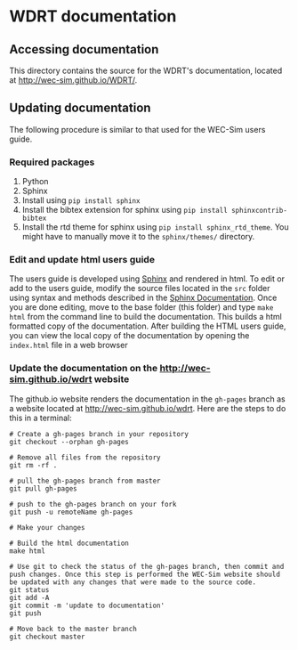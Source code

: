 # WDRT documentation
## Accessing documentation
This directory contains the source for the WDRT's documentation, located at http://wec-sim.github.io/WDRT/.

## Updating documentation
The following procedure is similar to that used for the WEC-Sim users guide.

### Required packages
1. Python
1. Sphinx
  1. Install using ``pip install sphinx``
  1. Install the bibtex extension for sphinx using ``pip install sphinxcontrib-bibtex``
  1. Install the rtd theme for sphinx using ``pip install sphinx_rtd_theme``. You might have to manually move it to the ``sphinx/themes/`` directory.

### Edit and update html users guide
The users guide is developed using [Sphinx](http://sphinx-doc.org/) and rendered in html. To edit or add to the users guide, modify the source files located in the ``src`` folder using syntax and methods described in the [Sphinx Documentation](http://sphinx-doc.org/contents.html).
Once you are done editing, move to the base folder (this folder) and type ``make html`` from the command line to build the documentation.
This builds a html formatted copy of the documentation.
After building the HTML users guide, you can view the local copy of the documentation by opening the ``index.html`` file in a web browser


### Update the documentation on the http://wec-sim.github.io/wdrt website
The github.io website renders the documentation in the ``gh-pages`` branch as a website located at http://wec-sim.github.io/wdrt.
Here are the steps to do this in a terminal:

  ```Shell
  # Create a gh-pages branch in your repository
  git checkout --orphan gh-pages
  
  # Remove all files from the repository
  git rm -rf .

  # pull the gh-pages branch from master
  git pull gh-pages
  
  # push to the gh-pages branch on your fork
  git push -u remoteName gh-pages

  # Make your changes

  # Build the html documentation
  make html

  # Use git to check the status of the gh-pages branch, then commit and push changes. Once this step is performed the WEC-Sim website should be updated with any changes that were made to the source code.
  git status
  git add -A
  git commit -m 'update to documentation'
  git push

  # Move back to the master branch
  git checkout master
  ```
